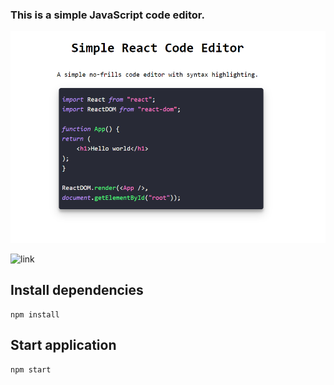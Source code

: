 

### This is a simple JavaScript code editor.

![Screenshot](Screenshot.png)

![link]()

## Install dependencies

```
npm install
```

## Start application

```
npm start
```